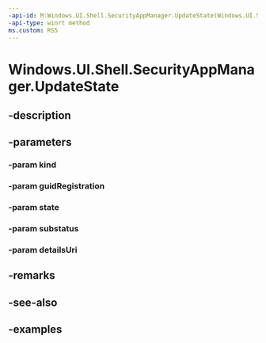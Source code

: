 ```yaml
---
-api-id: M:Windows.UI.Shell.SecurityAppManager.UpdateState(Windows.UI.Shell.SecurityAppKind,System.Guid,Windows.UI.Shell.SecurityAppState,Windows.UI.Shell.SecurityAppSubstatus,Windows.Foundation.Uri)
-api-type: winrt method
ms.custom: RS5
---
```


<!-- Method syntax.
public void SecurityAppManager.UpdateState(SecurityAppKind kind, Guid guidRegistration, SecurityAppState state, SecurityAppSubstatus substatus, Uri detailsUri)
-->

# Windows.UI.Shell.SecurityAppManager.UpdateState

## -description

## -parameters
### -param kind

### -param guidRegistration

### -param state

### -param substatus

### -param detailsUri

## -remarks

## -see-also

## -examples

